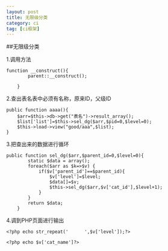 ```yaml
---
layout: post
title: 无限级分类
category: ci
tag: [ci框架]
---
```


##无限级分类

 1.调用方法


    function __construct(){
            parent::__construct();

        }


2.查出表名表中必须有名称，原来ID，父级ID


    public function aaaa(){
        $arr=$this->db->get("表名")->result_array();
        $list['list']=$this->sel_dg($arr,$pid=0,$level=0);
        $this->load->view("good/aaa",$list);
    }



3.把查出来的数据进行循环

    public function sel_dg($arr,$parent_id=0,$level=0){
            static $data = array();
            foreach($arr as $k=>$v) {
                if($v['parent_id']==$parent_id){
                    $v['level']=$level;
                    $data[]=$v;
                    $this->sel_dg($arr,$v['cat_id'],$level+1);
                }
            }
            return $data;
        }



4.调到PHP页面进行输出

    <?php echo str_repeat('      ',$v['level']);?>

    <?php echo $v['cat_name']?>